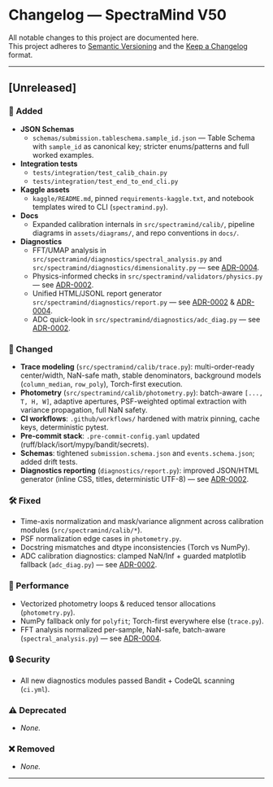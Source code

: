 # Changelog — SpectraMind V50

All notable changes to this project are documented here.  
This project adheres to [Semantic Versioning](https://semver.org/spec/v2.0.0.html) and the
[Keep a Changelog](https://keepachangelog.com/en/1.1.0/) format.

---

## [Unreleased]

### 🚀 Added
- **JSON Schemas**
  - `schemas/submission.tableschema.sample_id.json` — Table Schema with `sample_id` as canonical key; stricter enums/patterns and full worked examples.
- **Integration tests**
  - `tests/integration/test_calib_chain.py`
  - `tests/integration/test_end_to_end_cli.py`
- **Kaggle assets**
  - `kaggle/README.md`, pinned `requirements-kaggle.txt`, and notebook templates wired to CLI (`spectramind.py`).
- **Docs**
  - Expanded calibration internals in `src/spectramind/calib/`, pipeline diagrams in `assets/diagrams/`, and repo conventions in `docs/`.
- **Diagnostics**
  - FFT/UMAP analysis in `src/spectramind/diagnostics/spectral_analysis.py` and `src/spectramind/diagnostics/dimensionality.py` — see [ADR-0004].
  - Physics-informed checks in `src/spectramind/validators/physics.py` — see [ADR-0002].
  - Unified HTML/JSONL report generator `src/spectramind/diagnostics/report.py` — see [ADR-0002] & [ADR-0004].
  - ADC quick-look in `src/spectramind/diagnostics/adc_diag.py` — see [ADR-0002].

### 🔄 Changed
- **Trace modeling** (`src/spectramind/calib/trace.py`): multi-order-ready center/width, NaN-safe math, stable denominators, background models (`column_median`, `row_poly`), Torch-first execution.
- **Photometry** (`src/spectramind/calib/photometry.py`): batch-aware `[..., T, H, W]`, adaptive apertures, PSF-weighted optimal extraction with variance propagation, full NaN safety.
- **CI workflows**: `.github/workflows/` hardened with matrix pinning, cache keys, deterministic pytest.
- **Pre-commit stack**: `.pre-commit-config.yaml` updated (ruff/black/isort/mypy/bandit/secrets).
- **Schemas**: tightened `submission.schema.json` and `events.schema.json`; added drift tests.
- **Diagnostics reporting** (`diagnostics/report.py`): improved JSON/HTML generator (inline CSS, titles, deterministic UTF-8) — see [ADR-0002].

### 🛠️ Fixed
- Time-axis normalization and mask/variance alignment across calibration modules (`src/spectramind/calib/*`).
- PSF normalization edge cases in `photometry.py`.
- Docstring mismatches and dtype inconsistencies (Torch vs NumPy).
- ADC calibration diagnostics: clamped NaN/Inf + guarded matplotlib fallback (`adc_diag.py`) — see [ADR-0002].

### 🧪 Performance
- Vectorized photometry loops & reduced tensor allocations (`photometry.py`).
- NumPy fallback only for `polyfit`; Torch-first everywhere else (`trace.py`).
- FFT analysis normalized per-sample, NaN-safe, batch-aware (`spectral_analysis.py`) — see [ADR-0004].

### 🔒 Security
- All new diagnostics modules passed Bandit + CodeQL scanning (`ci.yml`).

### ⚠️ Deprecated
- _None._

### ❌ Removed
- _None._

---

[ADR-0002]: docs/adr/0002-composite-physics-informed-loss.md
[ADR-0004]: docs/adr/0004-dual-encoder-fusion-fgs1-airs.md

<!--
Release link refs (update on tag):
[Unreleased]: https://github.com/<owner>/<repo>/compare/vX.Y.Z...HEAD
[vX.Y.Z]: https://github.com/<owner>/<repo>/releases/tag/vX.Y.Z
-->
